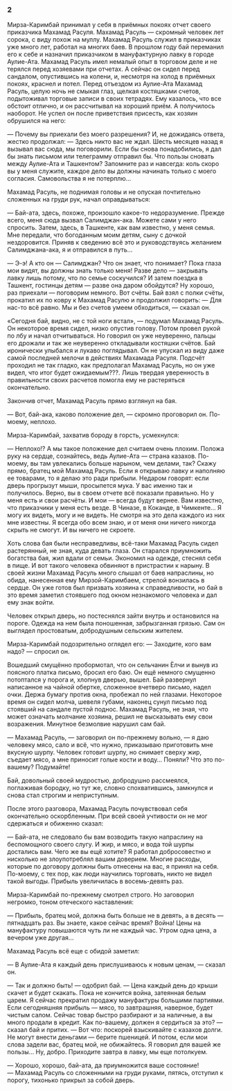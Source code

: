 ### 2



Мирза-Каримбай принимал у себя в приёмных покоях отчет своего приказчика Махамад Расуля.
Махамад Расуль — скромный человек лет сорока, с виду похож на муллу.
Махамад Расуль служил в приказчиках уже много лет, работал на многих баев.
В прошлом году бай переманил его к себе и назначил приказчиком в мануфактурную лавку в городе Аулие-Ата.
Махамад Расуль имел немалый опыт в торговом деле и не терялся перед хозяевами при отчетах.
А сейчас он сидел перед сандалом, опустившись на колени, и, несмотря на холод в приёмных покоях, краснел и потел.
Перед отъездом из Аулие-Ата Махамад Расуль, целую ночь не смыкая глаз, щелкая костяшками счетов, подытоживал торговые записи в своих тетрадях.
Ему казалось, что все обстоит отлично, и он рассчитывал на хороший приём.
А получилось наоборот.
Не успел он после приветствия присесть, как хозяин обрушился на него:

— Почему вы приехали без моего разрешения?
И, не дожидаясь ответа, жестко продолжал:
— Здесь никто вас не ждал.
Шесть месяцев назад я вызывал вас сюда, мы поговорили.
Если бы снова понадобились, я дал бы знать письмом или телеграмму отправил бы.
Что пользы сновать между Аулие-Ата и Ташкентом?
Запомните раз и навсегда: коль скоро вы у меня служите, каждое дело вы должны начинать только с моего согласия.
Самовольства я не потерплю…

Махамад Расуль, не поднимая головы и не опуская почтительно сложенных на груди рук, начал оправдываться:

— Бай-ата, здесь, похоже, произошло какое-то недоразумение.
Прежде всего, меня сюда вызвал Салимджан-ака.
Можете сами у него спросить.
Затем, здесь, в Ташкенте, как вам известно, у меня семья.
Мне передали, что богоданным моим детям, сыну с дочкой нездоровится.
Приняв к сведению всё это и руководствуясь желанием Салимджана-ака, я и отправился в путь...

— Э-э!
А кто он — Салимджан?
Что он знает, что понимает?
Пока глаза мои видят, вы должны знать только меня!
Разве дело — закрывать лавку лишь потому, что по семье соскучился?
И затем поездка в Ташкент, гостинцы детям — разве она даром обойдутся?
Ну хорошо, раз приехали — поговорим немного.
Вот счёты.
Бай взял с полки счёты, прокатил их по ковру к Махамад Расулю и продолжил говорить:
— Для нас-то всё равно.
Мы и без счетов умеем обходиться, — сказал он.

«Сегодня бай, видно, не с той ноги встал», — подумал Махамад Расуль.
Он некоторое время сидел, низко опустив голову.
Потом провел рукой по лбу и начал отчитываться.
Но говорил он уже неуверенно, пальцы его дрожали и так же неуверенно откладывали костяшки счётов.
Бай иронически улыбался и лукаво поглядывал.
Он не упускал из виду даже самой последней мелочи в действиях Махамада Расуля.
Подсчёт проходил не так гладко, как предполагал Махамад Расуль, но он уже видел, что итог будет ожидаемым???.
Лишь твердая уверенность в правильности своих расчетов помогла ему не растеряться окончательно.

Закончив отчет, Махамад Расуль прямо взглянул на бая.

— Вот, бай-ака, каково положение дел, — скромно проговорил он.
По-моему, неплохо.

Мирза-Каримбай, захватив бороду в горсть, усмехнулся:

— Неплохо!?
А мы такое положение дел считаем очень плохим.
Положа руку на сердце, сознайтесь, ведь Аулие-Ата — страна казахов.
По-моему, вы там увлекались больше нарыном, чем делами, так?
Скажу прямо, братец мой Махамад Расуль.
Если я открываю лавку и наполняю ее товарами, то я делаю это ради прибыли.
Недаром говорят: если дверь прогрызут мыши, просыпется мука.
У вас именно так и получилось.
Верно, вы в своем отчете всё показали правильно.
Но у меня есть и свои расчёты.
И мои — всегда будут вернее.
Вам известно, что приказчики у меня есть везде.
В Чиназе, в Коканде, в Чимкенте…
Я могу их видеть, могу и не видеть.
Не смотря на это дела каждого из них мне известны.
Я всегда обо всем знаю, и от меня они ничего никогда скрыть не смогут.
И вы ничего не скроете.

Хоть слова бая были несправедливы, всё-таки Махамад Расуль сидел растерянный, не зная, куда девать глаза.
Он старался приумножить богатства бая, жил вдали от семьи.
Экономил на одежде, стеснял себя в пище.
И вот такого человека обвиняют в пристрастии к нарыну.
В своей жизни Махамад Расуль много слышал от баев напраслины, но обида, нанесенная ему Мирзой-Каримбаем, стрелой вонзилась в сердце.
Он уже готов был призвать хозяина к справедливости, но бай в это время заметил стоявшего под окном незнакомого человека и дал ему знак войти.

Человек открыл дверь, но постеснялся зайти внутрь и остановился на пороге.
Одежда на нем была поношенная, забрызганная грязью.
Сам он выглядел простоватым, добродушным сельским жителем.

Мирза-Каримбай подозрительно оглядел его:
— Заходите, кого вам надо? — спросил он.

Вошедший смущённо пробормотал, что он сельчанин Ёлчи и вынув из поясного платка письмо, бросил его баю.
Он ещё немного смущенно потоптался у порога и, хлопнув дверью, вышел.
Бай развернул написанное на чайной обертке, сложенное вчетверо письмо, надел очки.
Держа бумагу против окна, пробежал по ней глазами.
Некоторое время он сидел молча, шевеля губами, наконец сунул письмо под стоявший на сандале пустой поднос.
Махамад Расуль, не зная, что может означать молчание хозяина, решил не высказывать ему свои возражения.
Минутное безмолвие нарушил сам бай.

— Махамад Расуль, — заговорил он по-прежнему вольно, — я даю человеку мясо, сало и всё, что нужно, приказываю приготовить мне вкусную шурпу.
Человек готовит шурпу, но снимает сверху жир, съедает мясо, а мне приносит голые кости и воду…
Поняли?
Что это по-вашему?
Подумайте!

Бай, довольный своей мудростью, добродушно рассмеялся, поглаживая бородку, но тут же, словно спохватившись, замкнулся и снова стал строгим и неприступным.

После этого разговора, Махамад Расуль почувствовал себя окончательно оскорбленным.
При всей своей учтивости он не мог сдержаться и обиженно сказал:

— Бай-ата, не следовало бы вам возводить такую напраслину на беспомощного своего слугу.
И жир, и мясо, и вода той шурпы достались вам.
Чего же вы ещё хотите?
Я работал добросовестно и нисколько не злоупотреблял вашим доверием.
Многие расходы, которые по договору должны быть отнесены на вас, я принял на себя.
По-моему, с тех пор, как люди научились торговать, никто не видел такой выгоды.
Прибыль увеличилась в восемь-девять раз.

Мирза-Каримбай по-прежнему смотрел строго.
Но заговорил негромко, тоном отеческого наставления:

— Прибыль, братец мой, должна быть больше не в девять, а в десять — пятнадцать раз.
Вы знаете, какое сейчас время?
Война!
Цены на мануфактуру повышаются чуть ли не каждый час.
Утром одна цена, а вечером уже другая...

Махамад Расуль всё еще с обидой заметил:

— В Аулие-Ата я каждый день прислушиваюсь к новым ценам, — сказал он.

— Так и должно быть! — одобрил бай.
— Цена каждый день до крыши скачет и будет скакать.
Пока не кончится война, затеянная белым царем.
Я сейчас прекратил продажу мануфактуры большими партиями.
Если сегодняшняя прибыль — мясо, то завтрашняя, наверное, будет чистым салом.
Сейчас товар быстро разбирают и за наличные, а вы много продали в кредит.
Как по-вашему, должен я сердиться за это? — сказал бай и притих.
— Вот что: поскорей взыскивайте с казахов долги.
Не могут внести деньгами — берите пшеницей.
И потом, если мои слова задели вас, братец мой, не обижайтесь.
Я говорил для вашей же пользы…
Ну, добро.
Приходите завтра в лавку, мы еще потолкуем.

— Хорошо, хорошо, бай-ата, да приумножится ваше состояние! — Махамад Расуль со сложенными на груди руками, пятясь, отступил к порогу, тихонько прикрыл за собой дверь.
